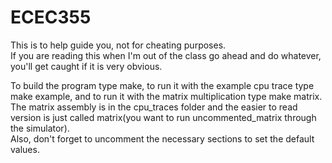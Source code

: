 # ECEC355   
This is to help guide you, not for cheating purposes.   
If you are reading this when I'm out of the class go ahead and do whatever, you'll get caught if it is very obvious.   
 
To build the program type make, to run it with the example cpu trace type make example, and to run it with the matrix multiplication type make matrix.    
The matrix assembly is in the cpu_traces folder and the easier to read version is just called matrix(you want to run uncommented_matrix through the simulator).   
Also, don't forget to uncomment the necessary sections to set the default values.
